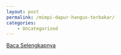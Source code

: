 ```yaml
---
layout: post
permalink: /mimpi-dapur-hangus-terbakar/
categories:
    - Uncategorized
---
```


[Baca Selengkapnya](/08)